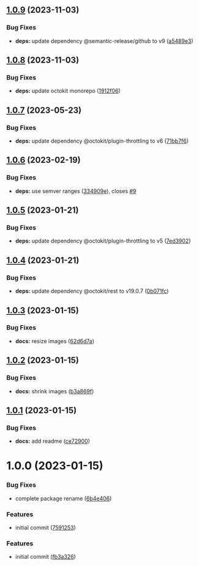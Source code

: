 ## [1.0.9](https://github.com/semantic-release-extras/github-comment-specific/compare/v1.0.8...v1.0.9) (2023-11-03)


### Bug Fixes

* **deps:** update dependency @semantic-release/github to v9 ([a5489e3](https://github.com/semantic-release-extras/github-comment-specific/commit/a5489e30212dbeb38bb28b5b915da8bf3c8170ac))

## [1.0.8](https://github.com/semantic-release-extras/github-comment-specific/compare/v1.0.7...v1.0.8) (2023-11-03)


### Bug Fixes

* **deps:** update octokit monorepo ([1912f06](https://github.com/semantic-release-extras/github-comment-specific/commit/1912f0684826aa1387f83d8563b6ff3bf11f34dd))

## [1.0.7](https://github.com/semantic-release-extras/github-comment-specific/compare/v1.0.6...v1.0.7) (2023-05-23)


### Bug Fixes

* **deps:** update dependency @octokit/plugin-throttling to v6 ([71bb7f6](https://github.com/semantic-release-extras/github-comment-specific/commit/71bb7f61d39690b3fd05e0475f32d2ade5ccbb81))

## [1.0.6](https://github.com/semantic-release-extras/github-comment-specific/compare/v1.0.5...v1.0.6) (2023-02-19)


### Bug Fixes

* **deps:** use semver ranges ([334909e](https://github.com/semantic-release-extras/github-comment-specific/commit/334909e934b579c0d3b77018974b662afe7209db)), closes [#9](https://github.com/semantic-release-extras/github-comment-specific/issues/9)

## [1.0.5](https://github.com/semantic-release-extras/github-comment-specific/compare/v1.0.4...v1.0.5) (2023-01-21)


### Bug Fixes

* **deps:** update dependency @octokit/plugin-throttling to v5 ([7ed3902](https://github.com/semantic-release-extras/github-comment-specific/commit/7ed3902c197fd5d4e8ae94ab87a39f31403e49da))

## [1.0.4](https://github.com/semantic-release-extras/github-comment-specific/compare/v1.0.3...v1.0.4) (2023-01-21)


### Bug Fixes

* **deps:** update dependency @octokit/rest to v19.0.7 ([0b071fc](https://github.com/semantic-release-extras/github-comment-specific/commit/0b071fcf8c4d79c88a8e065669be4ddf39ceafea))

## [1.0.3](https://github.com/semantic-release-extras/github-comment-specific/compare/v1.0.2...v1.0.3) (2023-01-15)


### Bug Fixes

* **docs:** resize images ([62d6d7a](https://github.com/semantic-release-extras/github-comment-specific/commit/62d6d7a4fcec006b59d34ff93624266a6bfcd494))

## [1.0.2](https://github.com/semantic-release-extras/github-comment-specific/compare/v1.0.1...v1.0.2) (2023-01-15)


### Bug Fixes

* **docs:** shrink images ([b3a869f](https://github.com/semantic-release-extras/github-comment-specific/commit/b3a869f22d9a1b17ef51470dd16ed38d34ed1b13))

## [1.0.1](https://github.com/semantic-release-extras/github-comment-specific/compare/v1.0.0...v1.0.1) (2023-01-15)


### Bug Fixes

* **docs:** add readme ([ce72900](https://github.com/semantic-release-extras/github-comment-specific/commit/ce72900bb2cb918c36e57e826dc6ee88336fa6a1))

# 1.0.0 (2023-01-15)

### Bug Fixes

- complete package rename ([6b4e406](https://github.com/semantic-release-extras/github-comment-specific/commit/6b4e4068a38bd3844ecac9d65049b76653179476))

### Features

- initial commit ([7591253](https://github.com/semantic-release-extras/github-comment-specific/commit/759125323306a1e75df55a4f3db6ccd27c7516cc))

### Features

- initial commit ([fb3a326](https://github.com/semantic-release-extras/github-comment-specific/commit/fb3a326e4b83b9308fa8f04563a32ccd6ae09c3c))
